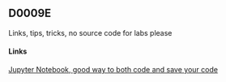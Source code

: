 ## D0009E
Links, tips, tricks, no source code for labs please

#### Links

[Jupyter Notebook, good way to both code and save your
code](https://try.jupyter.org/)
